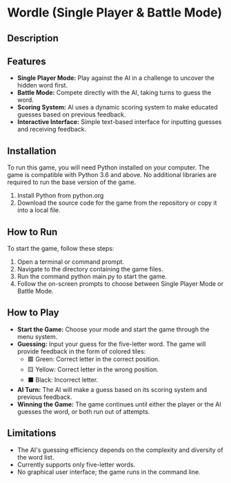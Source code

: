# Wordle (Single Player & Battle Mode)
## Description

## Features
- **Single Player Mode:** Play against the AI in a challenge to uncover the hidden word first.
- **Battle Mode:** Compete directly with the AI, taking turns to guess the word.
- **Scoring System:** AI uses a dynamic scoring system to make educated guesses based on previous feedback.
- **Interactive Interface:** Simple text-based interface for inputting guesses and receiving feedback.

## Installation
To run this game, you will need Python installed on your computer. The game is compatible with Python 3.6 and above. No additional libraries are required to run the base version of the game.

1. Install Python from python.org
2. Download the source code for the game from the repository or copy it into a local file.

## How to Run
To start the game, follow these steps:

1. Open a terminal or command prompt.
2. Navigate to the directory containing the game files.
3. Run the command python main.py to start the game.
4. Follow the on-screen prompts to choose between Single Player Mode or Battle Mode.

## How to Play
- **Start the Game:** Choose your mode and start the game through the menu system.
- **Guessing:** Input your guess for the five-letter word. The game will provide feedback in the form of colored tiles:
  - 🟩 Green: Correct letter in the correct position.
  - 🟨 Yellow: Correct letter in the wrong position.
  - ⬛ Black: Incorrect letter.
- **AI Turn:** The AI will make a guess based on its scoring system and previous feedback.
- **Winning the Game:** The game continues until either the player or the AI guesses the word, or both run out of attempts.

## Limitations
- The AI's guessing efficiency depends on the complexity and diversity of the word list.
- Currently supports only five-letter words.
- No graphical user interface; the game runs in the command line.
